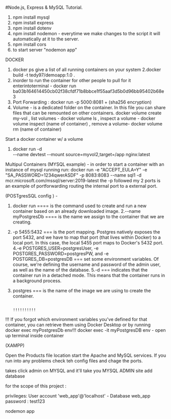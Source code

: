 #Node.js, Express & MySQL Tutorial.


1. npm install mysql
2. npm install express
3. npm install dotenv
4. npm install nodemon - everytime we make changes to the script it will automatically at it to the server.
5. npm install cors
5. to start server "nodemon app"

DOCKER 

1. docker ps give a list of all running containers on your system
2.docker build -t tedy97/demoapp:1.0 .
3. inorder to run the container for other people to pull for it enterintoterminal  - docker run ba03b164614450cb02f38cfdf71b8bbce1f55aaf3d5b0d96bb95402b68e3
4. Port Forwarding : docker run -p 5000:8081 + (sha256 encryption)
5. Volume - is a dedicated folder on the container. In this file you can share files that can be remounted on other containers. docker volume create my-vol , list volumes - docker volume ls , 
inspect a volume - docker volume inspect (name of container) , remove a volume- docker volume rm (name of container)

Start a docker container w/ a volume
1. docker run -d \
   --name devtest
   --mount source=myvol2,target=/app
   nginx:latest

Multipul Containers (MYSQL example) - 
in order to start a container with an instance of mysql running run: docker run -e "ACCEPT_EULA=Y" -e "SA_PASSWORD=1234qwerASDF" -p 8083:8083 --name sql1 -d mcr.microsoft.com/mssql/server:2019-latest
     the -p followed my 2 ports is an example of portforwarding routing the internal port to a external port.

 (POSTgresSQL config ) -
1. docker run ==== is the command used to create and run a new container based on an already downloaded image.
2.--name myPostgresDb ==== is the name we assign to the container that we are creating.
3. -p 5455:5432 === is the port mapping. Postgres natively exposes the port 5432, and we have to map that port (that lives within Docker) to a local port. In this case, the local 5455 port maps to Docker's 5432 port.
4.-e POSTGRES_USER=postgresUser, -e POSTGRES_PASSWORD=postgresPW, and -e POSTGRES_DB=postgresDB === set some environment variables. Of course, we're defining the username and password of the admin user, as well as the name of the database.
5.-d === indicates that the container run in a detached mode. This means that the container runs in a background process.
6. postgres === is the name of the image we are using to create the container.

                                                                              !!!!!!!!!!
 !!! If you forgot which environment variables you've defined for that container, you can retrieve them using Docker Desktop or by running docker exec myPostgresDb env!!!
 docker exec -it  myPostgresDB env - open up terminal inside container


 (XAMPP)

 Open the Products file location 
 start the Apache and MySQL services. If you run into any problems check teh config files and chage the ports.

takes click admin on MYSQL and it'll take you MYSQL ADMIN site add database 

  for the scope of this project :
  
  privileges: User account 'web_app'@'localhost' - Database web\_app 
  password : test123

  nodemon app